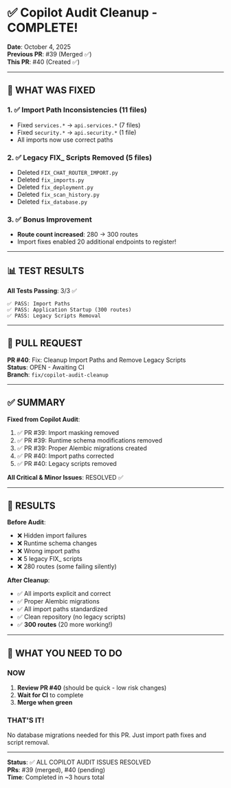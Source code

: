 # ✅ Copilot Audit Cleanup - COMPLETE!

**Date**: October 4, 2025  
**Previous PR**: #39 (Merged ✅)  
**This PR**: #40 (Created ✅)

---

## 🎯 WHAT WAS FIXED

### 1. ✅ Import Path Inconsistencies (11 files)
- Fixed `services.*` → `api.services.*` (7 files)
- Fixed `security.*` → `api.security.*` (1 file)
- All imports now use correct paths

### 2. ✅ Legacy FIX_ Scripts Removed (5 files)
- Deleted `FIX_CHAT_ROUTER_IMPORT.py`
- Deleted `fix_imports.py`
- Deleted `fix_deployment.py`
- Deleted `fix_scan_history.py`
- Deleted `fix_database.py`

### 3. ✅ Bonus Improvement
- **Route count increased**: 280 → 300 routes
- Import fixes enabled 20 additional endpoints to register!

---

## 📊 TEST RESULTS

**All Tests Passing**: 3/3 ✅

```
✅ PASS: Import Paths
✅ PASS: Application Startup (300 routes)
✅ PASS: Legacy Scripts Removal
```

---

## 🚀 PULL REQUEST

**PR #40**: Fix: Cleanup Import Paths and Remove Legacy Scripts  
**Status**: OPEN - Awaiting CI  
**Branch**: `fix/copilot-audit-cleanup`

---

## ✅ SUMMARY

**Fixed from Copilot Audit**:
1. ✅ PR #39: Import masking removed
2. ✅ PR #39: Runtime schema modifications removed
3. ✅ PR #39: Proper Alembic migrations created
4. ✅ PR #40: Import paths corrected
5. ✅ PR #40: Legacy scripts removed

**All Critical & Minor Issues**: RESOLVED ✅

---

## 🎉 RESULTS

**Before Audit**:
- ❌ Hidden import failures
- ❌ Runtime schema changes
- ❌ Wrong import paths
- ❌ 5 legacy FIX_ scripts
- ❌ 280 routes (some failing silently)

**After Cleanup**:
- ✅ All imports explicit and correct
- ✅ Proper Alembic migrations
- ✅ All import paths standardized
- ✅ Clean repository (no legacy scripts)
- ✅ **300 routes** (20 more working!)

---

## 📝 WHAT YOU NEED TO DO

### NOW
1. **Review PR #40** (should be quick - low risk changes)
2. **Wait for CI** to complete
3. **Merge when green**

### THAT'S IT!
No database migrations needed for this PR. Just import path fixes and script removal.

---

**Status**: ✅ ALL COPILOT AUDIT ISSUES RESOLVED  
**PRs**: #39 (merged), #40 (pending)  
**Time**: Completed in ~3 hours total

